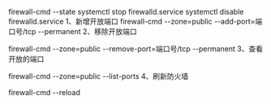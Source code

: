 firewall-cmd --state
systemctl stop firewalld.service
systemctl disable firewalld.service 
1、新增开放端口
firewall-cmd --zone=public --add-port=端口号/tcp --permanent
2、移除开放端口

firewall-cmd --zone=public --remove-port=端口号/tcp --permanent
3、查看开放的端口

firewall-cmd --zone=public --list-ports
4、刷新防火墙

firewall-cmd --reload
